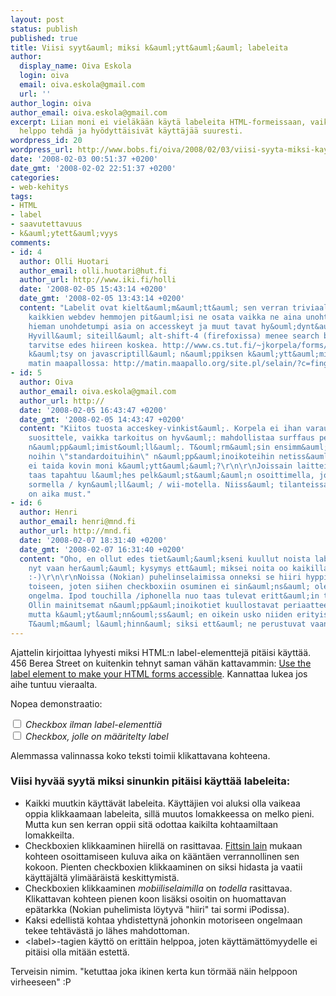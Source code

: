```yaml
---
layout: post
status: publish
published: true
title: Viisi syyt&auml; miksi k&auml;ytt&auml;&auml; labeleita
author:
  display_name: Oiva Eskola
  login: oiva
  email: oiva.eskola@gmail.com
  url: ''
author_login: oiva
author_email: oiva.eskola@gmail.com
excerpt: Liian moni ei vieläkään käytä labeleita HTML-formeissaan, vaikka ne olisi
  helppo tehdä ja hyödyttäisivät käyttäjää suuresti.
wordpress_id: 20
wordpress_url: http://www.bobs.fi/oiva/2008/02/03/viisi-syyta-miksi-kayttaa-labeleita/
date: '2008-02-03 00:51:37 +0200'
date_gmt: '2008-02-02 22:51:37 +0200'
categories:
- web-kehitys
tags:
- HTML
- label
- saavutettavuus
- k&auml;ytett&auml;vyys
comments:
- id: 4
  author: Olli Huotari
  author_email: olli.huotari@hut.fi
  author_url: http://www.iki.fi/holli
  date: '2008-02-05 15:43:14 +0200'
  date_gmt: '2008-02-05 13:43:14 +0200'
  content: "Labelit ovat kielt&auml;m&auml;tt&auml; sen verran triviaali asia, ett&auml;
    kaikkien webdev hemmojen pit&auml;isi ne osata vaikka ne aina unohtuukin :(\r\n\r\nViel&auml;
    hieman unohdetumpi asia on accesskeyt ja muut tavat hy&ouml;dynt&auml;&auml; n&auml;ppist&auml;.
    Hyvill&auml; siteill&auml; alt-shift-4 (firefoxissa) menee search boxiin eik&auml;
    tarvitse edes hiireen koskea. http://www.cs.tut.fi/~jkorpela/forms/accesskey.html\r\n\r\nToinen
    k&auml;tsy on javascriptill&auml; n&auml;ppiksen k&auml;ytt&auml;minen, esmes
    matin maapallossa: http://matin.maapallo.org/site.pl/selain/?c=fingerpori&amp;i=34"
- id: 5
  author: Oiva
  author_email: oiva.eskola@gmail.com
  author_url: http://
  date: '2008-02-05 16:43:47 +0200'
  date_gmt: '2008-02-05 14:43:47 +0200'
  content: "Kiitos tuosta acceskey-vinkist&auml;. Korpela ei ihan varauksetta noita
    suosittele, vaikka tarkoitus on hyv&auml;: mahdollistaa surffaus pelk&auml;ll&auml;
    n&auml;pp&auml;imist&ouml;ll&auml;. T&ouml;rm&auml;sin ensimm&auml;ist&auml; kertaa
    noihin \"standardoituihin\" n&auml;pp&auml;inoikoteihin netiss&auml;, niit&auml;
    ei taida kovin moni k&auml;ytt&auml;&auml;?\r\n\r\nJoissain laitteissa surffaus
    taas tapahtuu l&auml;hes pelk&auml;st&auml;&auml;n osoittimella, jota ohjataan
    sormella / kyn&auml;ll&auml; / wii-motella. Niiss&auml; tilanteissa labelit
    on aika must."
- id: 6
  author: Henri
  author_email: henri@mnd.fi
  author_url: http://mnd.fi
  date: '2008-02-07 18:31:40 +0200'
  date_gmt: '2008-02-07 16:31:40 +0200'
  content: "Oho, en ollut edes tiet&auml;&auml;kseni kuullut noista labeleista. Hienoja,
    nyt vaan her&auml;&auml; kysymys ett&auml; miksei noita oo kaikilla sivuilla?
    :-)\r\n\r\nNoissa (Nokian) puhelinselaimissa onneksi se hiiri hyppii linkist&auml;
    toiseen, joten siihen checkboxiin osuminen ei sin&auml;ns&auml; ole ihan niin
    ongelma. Ipod touchilla /iphonella nuo taas tulevat eritt&auml;in tarpeeseen.\r\n\r\nNoi
    Ollin mainitsemat n&auml;pp&auml;inoikotiet kuullostavat periaatteessa k&auml;tevilt&auml;
    mutta k&auml;yt&auml;nn&ouml;ss&auml; en oikein usko niiden erityiseen yleistymiseen.
    T&auml;m&auml; l&auml;hinn&auml; siksi ett&auml; ne perustuvat vaan muistamiseen."
---
```

<p>Ajattelin kirjoittaa lyhyesti miksi HTML:n label-elementtej&auml; pit&auml;isi k&auml;ytt&auml;&auml;. 456 Berea Street on kuitenkin tehnyt saman v&auml;h&auml;n kattavammin: <a href="http://www.456bereastreet.com/archive/200711/use_the_label_element_to_make_your_html_forms_accessible/">Use the label element to make your HTML forms accessible</a>. Kannattaa lukea jos aihe tuntuu vieraalta.</p>
<p>Nopea demonstraatio:</p>
<form> <input type="checkbox" /> <em>Checkbox ilman label-elementti&auml;</em> <br /><input id="test" type="checkbox" /><em> <label for="test">Checkbox, jolle on  m&auml;&auml;ritelty label</label></em><br />
<p>Alemmassa valinnassa koko teksti toimii klikattavana kohteena. </form></p>
<h3>Viisi hyv&auml;&auml; syyt&auml; miksi sinunkin pit&auml;isi k&auml;ytt&auml;&auml; labeleita:</h3>
<ul>
<li>Kaikki muutkin k&auml;ytt&auml;v&auml;t labeleita. K&auml;ytt&auml;jien voi aluksi olla vaikeaa oppia klikkaamaan labeleita, sill&auml; muutos lomakkeessa on melko pieni. Mutta kun sen kerran oppii sit&auml; odottaa kaikilta kohtaamiltaan lomakkeilta.</li>
<li>Checkboxien klikkaaminen hiirell&auml; on rasittavaa. <a href="http://en.wikipedia.org/wiki/Fitts'_law">Fittsin lain</a> mukaan kohteen osoittamiseen kuluva aika on k&auml;&auml;nt&auml;en verrannollinen sen kokoon. Pienten checkboxien klikkaaminen on siksi hidasta ja vaatii k&auml;ytt&auml;j&auml;lt&auml; ylim&auml;&auml;r&auml;ist&auml; keskittymist&auml;.</li>
<li>Checkboxien klikkaaminen <em>mobiiliselaimilla</em> on <em>todella</em> rasittavaa. Klikattavan kohteen pienen koon lis&auml;ksi osoitin on huomattavan ep&auml;tarkka (Nokian puhelimista l&ouml;ytyv&auml; "hiiri" tai sormi iPodissa).</li>
<li>Kaksi edellist&auml; kohtaa yhdistettyn&auml; johonkin motoriseen ongelmaan tekee teht&auml;v&auml;st&auml; jo l&auml;hes mahdottoman.</li>
<li>&lt;label&gt;-tagien k&auml;ytt&ouml; on eritt&auml;in helppoa, joten k&auml;ytt&auml;m&auml;tt&ouml;myydelle ei pit&auml;isi olla mit&auml;&auml;n estett&auml;.</li>
</ul>
<p>Terveisin nimim. "ketuttaa joka ikinen kerta kun t&ouml;rm&auml;&auml; n&auml;in helppoon virheeseen" :P</p>
